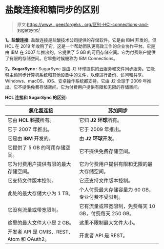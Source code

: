 # 盐酸连接和糖同步的区别

> 原文:[https://www . geesforgeks . org/区别-HCl-connections-and-sugarsync/](https://www.geeksforgeeks.org/difference-between-hcl-connections-and-sugarsync/)

**1。盐酸连接:**
盐酸连接是盐酸技术公司提供的存储软件。它是由 IBM 开发的，但 HCL 在 2019 年收购了它。这是一个帮助团队更高效工作的企业协作平台。它是由 IBM 在 2007 年推出的。它提供了 5 GB 的可用存储空间。它为付费账户提供了有限的存储空间。它早些时候被称为 IBM Connections。

**2。SugarSync :**
SugarSync 是由 J2 环球提供的云服务和文件同步服务。它能够主动同步计算机系统和其他设备中的文件，以便进行备份、访问和共享。Windows、macOS、iOS、安卓操作系统都支持。它由 J2 全球于 2009 年推出。它不提供免费存储空间。它为付费用户提供有限和无限的存储空间。

**HCL 连接和 SugarSync 的区别:**

<center>

| 氯化氢连接 | 苏加同步 |
| --- | --- |
| 它由 **HCL 科技**所有。 | 它归 **J2 环球**所有。 |
| 它于 2007 年推出。 | 它于 2009 年推出。 |
| 它是由 **IBM** 开发的。 | 由 **J2 环球**开发。 |
| 它提供了 5 GB 的可用存储空间。 | 它不提供免费存储空间。 |
| 它为付费用户提供有限的最大存储空间。 | 它为付费用户提供有限和无限的最大存储空间。 |
| 它支持文件版本控制。 | 它还支持文件版本控制。 |
| 此处的最大存储大小为 1 TB。 | 个人付费最大存储容量为 60 GB，专业付费不受限制。 |
| 它没有流量或带宽限制。 | 它有流量或带宽限制，免费每天 10 GB，付费每天 250 GB。 |
| 这里的最大文件大小是 2 GB。 | 这里不限制最大文件大小。 |
| 开发者 API 是 CMIS、REST、Atom 和 OAuth2。 | 开发者 API 是 REST。 |

</center>